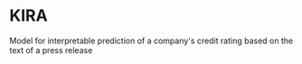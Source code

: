 # KIRA
Model for interpretable prediction of a company's credit rating based on the text of a press release
